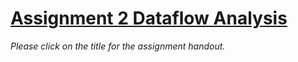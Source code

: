 # [Assignment 2 Dataflow Analysis](https://v2.overleaf.com/read/cncbrtszrfpx)

*Please click on the title for the assignment handout.*
